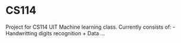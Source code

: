 # CS114
Project for CS114 UIT Machine learning class.
Currently consists of:
-Handwritting digits recognition + Data
...
